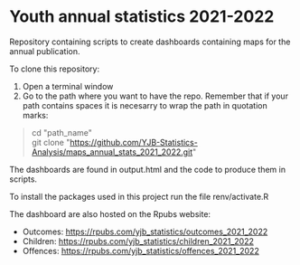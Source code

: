 # Youth annual statistics 2021-2022

Repository containing scripts to create dashboards containing maps for the annual publication.  

To clone this repository:
1. Open a terminal window
2. Go to the path where you want to have the repo. Remember that if your path contains spaces it is necesarry to wrap the path in quotation marks:

> cd "path_name"  
> git clone "https://github.com/YJB-Statistics-Analysis/maps_annual_stats_2021_2022.git"

The dashboards are found in output.html and the code to produce them in scripts.

To install the packages used in this project run the file renv/activate.R

The dashboard are also hosted on the Rpubs website:
- Outcomes: https://rpubs.com/yjb_statistics/outcomes_2021_2022
- Children: https://rpubs.com/yjb_statistics/children_2021_2022
- Offences: https://rpubs.com/yjb_statistics/offences_2021_2022
